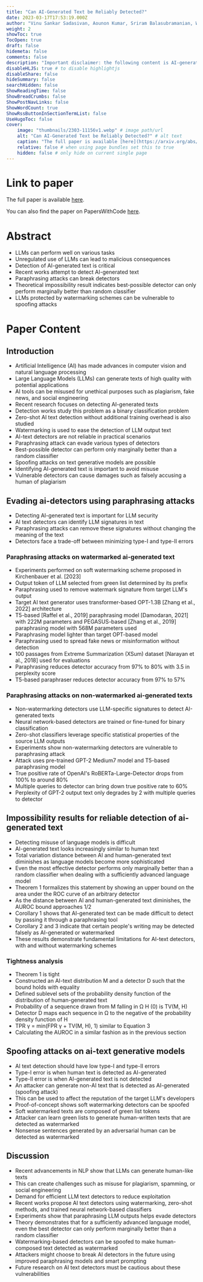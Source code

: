 ```yaml
---
title: "Can AI-Generated Text be Reliably Detected?"
date: 2023-03-17T17:53:19.000Z
author: "Vinu Sankar Sadasivan, Aounon Kumar, Sriram Balasubramanian, Wenxiao Wang, Soheil Feizi"
weight: 2
showToc: true
TocOpen: true
draft: false
hidemeta: false
comments: false
description: "Important disclaimer: the following content is AI-generated, please make sure to fact check the presented information by reading the full paper."
disableHLJS: true # to disable highlightjs
disableShare: false
hideSummary: false
searchHidden: false
ShowReadingTime: false
ShowBreadCrumbs: false
ShowPostNavLinks: false
ShowWordCount: true
ShowRssButtonInSectionTermList: false
UseHugoToc: false
cover:
    image: "thumbnails/2303-11156v1.webp" # image path/url
    alt: "Can AI-Generated Text be Reliably Detected?" # alt text
    caption: "The full paper is available [here](https://arxiv.org/abs/2303.11156)." # display caption under cover
    relative: false # when using page bundles set this to true
    hidden: false # only hide on current single page
---
```


# Link to paper
The full paper is available [here](https://arxiv.org/abs/2303.11156).

You can also find the paper on PapersWithCode [here](https://paperswithcode.com/paper/can-ai-generated-text-be-reliably-detected).

# Abstract
- LLMs can perform well on various tasks
- Unregulated use of LLMs can lead to malicious consequences
- Detection of AI-generated text is critical
- Recent works attempt to detect AI-generated text
- Paraphrasing attacks can break detectors
- Theoretical impossibility result indicates best-possible detector can only perform marginally better than random classifier
- LLMs protected by watermarking schemes can be vulnerable to spoofing attacks

# Paper Content

## Introduction
- Artificial Intelligence (AI) has made advances in computer vision and natural language processing
- Large Language Models (LLMs) can generate texts of high quality with potential applications
- AI tools can be misused for unethical purposes such as plagiarism, fake news, and social engineering
- Recent research focuses on detecting AI-generated texts
- Detection works study this problem as a binary classification problem
- Zero-shot AI text detection without additional training overhead is also studied
- Watermarking is used to ease the detection of LLM output text
- AI-text detectors are not reliable in practical scenarios
- Paraphrasing attack can evade various types of detectors
- Best-possible detector can perform only marginally better than a random classifier
- Spoofing attacks on text generative models are possible
- Identifying AI-generated text is important to avoid misuse
- Vulnerable detectors can cause damages such as falsely accusing a human of plagiarism

## Evading ai-detectors using paraphrasing attacks
- Detecting AI-generated text is important for LLM security
- AI text detectors can identify LLM signatures in text
- Paraphrasing attacks can remove these signatures without changing the meaning of the text
- Detectors face a trade-off between minimizing type-I and type-II errors

### Paraphrasing attacks on watermarked ai-generated text
- Experiments performed on soft watermarking scheme proposed in Kirchenbauer et al. [2023]
- Output token of LLM selected from green list determined by its prefix
- Paraphrasing used to remove watermark signature from target LLM's output
- Target AI text generator uses transformer-based OPT-1.3B [Zhang et al., 2022] architecture
- T5-based [Raffel et al., 2019] paraphrasing model [Damodaran, 2021] with 222M parameters and PEGASUS-based [Zhang et al., 2019] paraphrasing model with 568M parameters used
- Paraphrasing model lighter than target OPT-based model
- Paraphrasing used to spread fake news or misinformation without detection
- 100 passages from Extreme Summarization (XSum) dataset [Narayan et al., 2018] used for evaluations
- Paraphrasing reduces detector accuracy from 97% to 80% with 3.5 in perplexity score
- T5-based paraphraser reduces detector accuracy from 97% to 57%

### Paraphrasing attacks on non-watermarked ai-generated texts
- Non-watermarking detectors use LLM-specific signatures to detect AI-generated texts
- Neural network-based detectors are trained or fine-tuned for binary classification
- Zero-shot classifiers leverage specific statistical properties of the source LLM outputs
- Experiments show non-watermarking detectors are vulnerable to paraphrasing attack
- Attack uses pre-trained GPT-2 Medium7 model and T5-based paraphrasing model
- True positive rate of OpenAI's RoBERTa-Large-Detector drops from 100% to around 80%
- Multiple queries to detector can bring down true positive rate to 60%
- Perplexity of GPT-2 output text only degrades by 2 with multiple queries to detector

## Impossibility results for reliable detection of ai-generated text
- Detecting misuse of language models is difficult
- AI-generated text looks increasingly similar to human text
- Total variation distance between AI and human-generated text diminishes as language models become more sophisticated
- Even the most effective detector performs only marginally better than a random classifier when dealing with a sufficiently advanced language model
- Theorem 1 formalizes this statement by showing an upper bound on the area under the ROC curve of an arbitrary detector
- As the distance between AI and human-generated text diminishes, the AUROC bound approaches 1/2
- Corollary 1 shows that AI-generated text can be made difficult to detect by passing it through a paraphrasing tool
- Corollary 2 and 3 indicate that certain people's writing may be detected falsely as AI-generated or watermarked
- These results demonstrate fundamental limitations for AI-text detectors, with and without watermarking schemes

### Tightness analysis
- Theorem 1 is tight
- Constructed an AI-text distribution M and a detector D such that the bound holds with equality
- Defined sublevel sets of the probability density function of the distribution of human-generated text
- Probability of a sequence drawn from M falling in Ω H (0) is TV(M, H)
- Detector D maps each sequence in Ω to the negative of the probability density function of H
- TPR γ = min(FPR γ + TV(M, H), 1) similar to Equation 3
- Calculating the AUROC in a similar fashion as in the previous section

## Spoofing attacks on ai-text generative models
- AI text detection should have low type-I and type-II errors
- Type-I error is when human text is detected as AI-generated
- Type-II error is when AI-generated text is not detected
- An attacker can generate non-AI text that is detected as AI-generated (spoofing attack)
- This can be used to affect the reputation of the target LLM's developers
- Proof-of-concept shows soft watermarking detectors can be spoofed
- Soft watermarked texts are composed of green list tokens
- Attacker can learn green lists to generate human-written texts that are detected as watermarked
- Nonsense sentences generated by an adversarial human can be detected as watermarked

## Discussion
- Recent advancements in NLP show that LLMs can generate human-like texts
- This can create challenges such as misuse for plagiarism, spamming, or social engineering
- Demand for efficient LLM text detectors to reduce exploitation
- Recent works propose AI text detectors using watermarking, zero-shot methods, and trained neural network-based classifiers
- Experiments show that paraphrasing LLM outputs helps evade detectors
- Theory demonstrates that for a sufficiently advanced language model, even the best detector can only perform marginally better than a random classifier
- Watermarking-based detectors can be spoofed to make human-composed text detected as watermarked
- Attackers might choose to break AI detectors in the future using improved paraphrasing models and smart prompting
- Future research on AI text detectors must be cautious about these vulnerabilities
